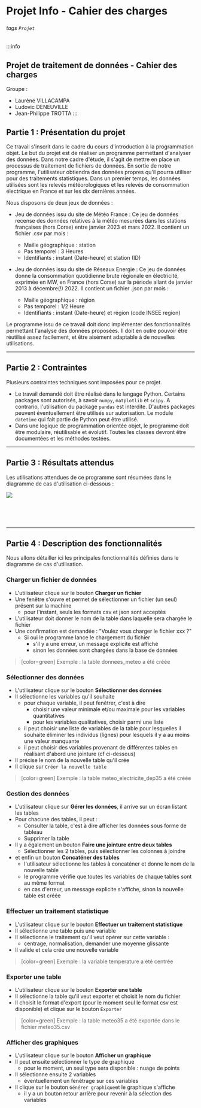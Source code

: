 # Projet Info - Cahier des charges

###### tags `Projet`

:::info
## Projet de traitement de données - Cahier des charges
Groupe :
* Laurène VILLACAMPA
* Ludovic DENEUVILLE
* Jean-Philippe TROTTA
:::

## Partie 1 : Présentation du projet

Ce travail s'inscrit dans le cadre du cours d'introduction à la programmation objet. Le but du projet est de réaliser un programme permettant d'analyser des données. Dans notre cadre d'étude, il s'agit de mettre en place un processus de traitement de fichiers de données. En sortie de notre programme, l'utilisateur obtiendra des données propres qu'il pourra utiliser pour des traitements statistiques. Dans un premier temps, les données utilisées sont les relevés météorologiques et les relevés de consommation électrique en France et sur les dix dernières années.

Nous disposons de deux jeux de données : 
* Jeu de données issu du site de Météo France : 
Ce jeu de données recense des données relatives à la météo mesurées dans les stations françaises (hors Corse) entre janvier 2023 et mars 2022. Il contient un fichier .csv par mois : 
    * Maille géographique : station
    * Pas temporel : 3 Heures
    * Identifiants : instant (Date-heure) et station (ID)

* Jeu de données issu du site de Réseaux Energie : 
Ce jeu de données donne la consommation quotidienne brute régionale en électricité, exprimée en MW, en France (hors Corse) sur la période allant de janvier 2013 à décembre(!) 2022. Il contient un fichier .json par mois : 
    * Maille géographique : région
    * Pas temporel : 1/2 Heure
    * Identifiants : instant (Date-heure) et région (code INSEE region) 

Le programme issu de ce travail doit donc implémenter des fonctionnalités permettant l'analyse des données proposées. Il doit en outre pouvoir être réutilisé assez facilement, et être aisément adaptable à de nouvelles utilisations.


---

## Partie 2 : Contraintes



Plusieurs contraintes techniques sont imposées pour ce projet.
* Le travail demandé doit être réalisé dans le langage Python. Certains packages sont autorisés, à savoir `numpy`, `matplotlib` et `scipy`. A contrario, l'utilisation du package `pandas` est interdite. D'autres packages peuvent éventuellement être utilisés sur autorisation. Le module  `datetime` qui fait partie de Python peut être utilisé.
* Dans une logique de programmation orientée objet, le programme doit être modulaire, réutilisable et évolutif. Toutes les classes devront être documentées et les méthodes testées.




---

## Partie 3 : Résultats attendus

Les utilisations attendues de ce programme sont résumées dans le diagramme de cas d'utilisation ci-dessous : 


![](https://i.imgur.com/UulmHm2.png)



<br>
<br>
<br>

---

## Partie 4 : Description des fonctionnalités

Nous allons détailler ici les principales fonctionnalités définies dans le diagramme de cas d'utilisation.


### Charger un fichier de données

* L'utilisateur clique sur le bouton **Charger un fichier**
* Une fenêtre s'ouvre et permet de sélectionner un fichier (un seul) présent sur la machine
    * pour l'instant, seuls les formats csv et json sont acceptés
* L'utilisateur doit donner le nom de la table dans laquelle sera chargée le fichier
* Une confirmation est demandée : "Voulez vous charger le fichier xxx ?"
    * Si oui le programme lance le chargement du fichier
        * s'il y a une erreur, un message explicite est affiché
        * sinon les données sont chargées dans la base de données

> [color=green] Exemple : la table donnees_meteo a été créée 


### Sélectionner des données

* L'utilisateur clique sur le bouton **Sélectionner des données**
* Il sélectionne les variables qu'il souhaite
    * pour chaque variable, il peut fenêtrer, c'est à dire
        * choisir une valeur minimale et/ou maximale pour les variables quantitatives
        * pour les variables qualitatives, choisir parmi une liste
    * il peut choisir une liste de variables de la table pour lesquelles il souhaite éliminer les individus (lignes) pour lesquels il y a au moins une valeur manquante
    * il peut choisir des variables provenant de différentes tables en réalisant d'abord une jointure (cf ci-dessous)
* Il précise le nom de la nouvelle table qu'il crée
* Il clique sur `Créer la nouvelle table`

> [color=green] Exemple : la table meteo_electricite_dep35 a été créée 






### Gestion des données

* L'utilisateur clique sur **Gérer les données**, il arrive sur un écran listant les tables
* Pour chacune des tables, il peut : 
    * Consulter la table, c'est à dire afficher les données sous forme de tableau
    * Supprimer la table
* Il y a également un bouton **Faire une jointure entre deux tables**
    * Sélectionner les 2 tables, puis sélectionner les colonnes à joindre
* et enfin un bouton **Concaténer des tables**
    * l'utilisateur sélectionne les tables à concaténer et donne le nom de la nouvelle table
    * le programme vérifie que toutes les variables de chaque tables sont au même format
    * en cas d'erreur, un message explicite s'affiche, sinon la nouvelle table est créée


### Effectuer un traitement statistique

* L'utilisateur clique sur le bouton **Effectuer un traitement statistique**
* Il sélectionne une table puis une variable
* Il sélectionne le traitement qu'il veut opérer sur cette variable :
    * centrage, normalisation, demander une moyenne glissante
* Il valide et cela crée une nouvelle variable

> [color=green] Exemple : la variable temperature a été centrée


### Exporter une table

* L'utilisateur clique sur le bouton **Exporter une table**
* Il sélectionne la table qu'il veut exporter et choisit le nom du fichier
* Il choisit le format d'export (pour le moment seul le format csv est disponible) et clique sur le bouton `Exporter`

> [color=green] Exemple : la table meteo35 a été exportée dans le fichier meteo35.csv


### Afficher des graphiques

* L'utilisateur clique sur le bouton **Afficher un graphique**
* Il peut ensuite sélectionner le type de graphique
    * pour le moment, un seul type sera disponible : nuage de points
* Il sélectionne ensuite 2 variables
    * éventuellement un fenêtrage sur ces variables
* Il clique sur le bouton `Générer graphique`et le graphique s'affiche
    * il y a un bouton retour arrière pour revenir à la sélection des variables





